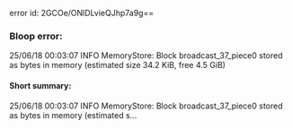 error id: 2GCOe/ONlDLvieQJhp7a9g==
### Bloop error:

25/06/18 00:03:07 INFO MemoryStore: Block broadcast_37_piece0 stored as bytes in memory (estimated size 34.2 KiB, free 4.5 GiB)
#### Short summary: 

25/06/18 00:03:07 INFO MemoryStore: Block broadcast_37_piece0 stored as bytes in memory (estimated s...